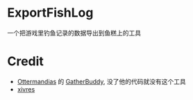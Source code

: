 # ExportFishLog
一个把游戏里钓鱼记录的数据导出到鱼糕上的工具

# Credit
-  [Ottermandias](https://github.com/Ottermandias) 的 [GatherBuddy](https://github.com/Ottermandias/GatherBuddy), 没了他的代码就没有这个工具
-  [xivres](https://github.com/Soreepeong/xivres)